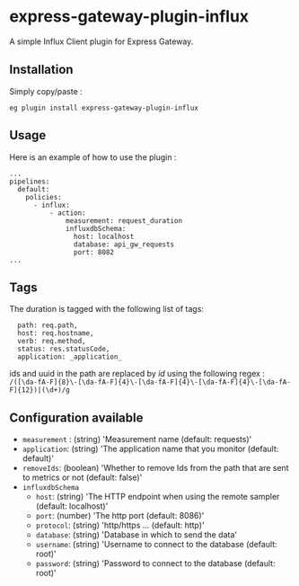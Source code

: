 # express-gateway-plugin-influx
A simple Influx Client plugin for Express Gateway.

## Installation

Simply copy/paste :

`eg plugin install express-gateway-plugin-influx`

## Usage

Here is an example of how to use the plugin :

```
...
pipelines:
  default:
    policies:
      - influx:
          - action:
              measurement: request_duration
              influxdbSchema:
                host: localhost
                database: api_gw_requests
                port: 8082
...
```
## Tags

The duration is tagged with the following list of tags:

      path: req.path,
      host: req.hostname,
      verb: req.method,
      status: res.statusCode,
      application: _application_

ids and uuid in the path are replaced by _id_ using the following regex : `/([\da-fA-F]{8}\-[\da-fA-F]{4}\-[\da-fA-F]{4}\-[\da-fA-F]{4}\-[\da-fA-F]{12})|(\d+)/g`

## Configuration available

- `measurement` : (string) 'Measurement name (default: requests)'
- `application`: (string) 'The application name that you monitor (default: default)'
- `removeIds`: (boolean) 'Whether to remove Ids from the path that are sent to metrics or not (default: false)'
- `influxdbSchema`
    - `host`: (string) 'The HTTP endpoint when using the remote sampler (default: localhost)'
    - `port`: (number) 'The http port (default: 8086)'
    - `protocol`: (string) 'http/https ... (default: http)'
    - `database`: (string) 'Database in which to send the data'
    - `username`: (string) 'Username to connect to the database (default: root)'
    - `password`: (string) 'Password to connect to the database (default: root)'

